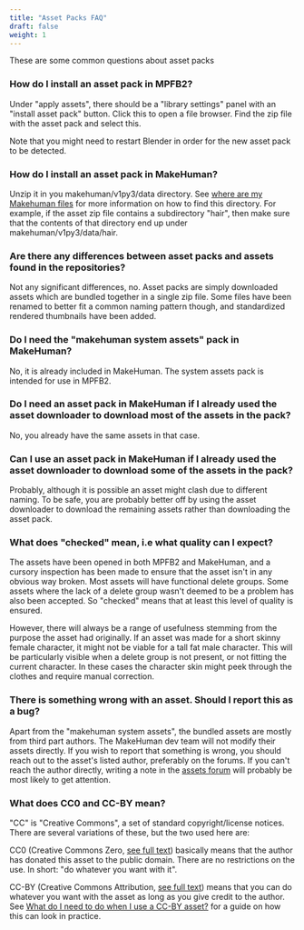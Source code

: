 ```yaml
---
title: "Asset Packs FAQ"
draft: false
weight: 1
---
```


These are some common questions about asset packs

### How do I install an asset pack in MPFB2?

Under "apply assets", there should be a "library settings" panel with an "install asset pack" button. Click this to open a file browser. Find the zip file with the asset pack and select this.

Note that you might need to restart Blender in order for the new asset pack to be detected.

### How do I install an asset pack in MakeHuman?

Unzip it in you makehuman/v1py3/data directory. See [where are my Makehuman files](http://www.makehumancommunity.org/wiki/FAQ:Where_are_my_MakeHuman_files_found_(where_is_my_HOME_directory)%3F) for more information on how to find this directory. For example, if the asset zip file contains a subdirectory "hair", then make sure that the contents of that directory end up under makehuman/v1py3/data/hair.

### Are there any differences between asset packs and assets found in the repositories?

Not any significant differences, no. Asset packs are simply downloaded assets which are bundled together in a single zip file. Some files have been renamed to better fit a common naming pattern though, and standardized rendered thumbnails have been added.

### Do I need the "makehuman system assets" pack in MakeHuman?

No, it is already included in MakeHuman. The system assets pack is intended for use in MPFB2.

### Do I need an asset pack in MakeHuman if I already used the asset downloader to download most of the assets in the pack?

No, you already have the same assets in that case.

### Can I use an asset pack in MakeHuman if I already used the asset downloader to download some of the assets in the pack?

Probably, although it is possible an asset might clash due to different naming. To be safe, you are probably better off by using the asset downloader to download the remaining assets rather than downloading the asset pack.

### What does "checked" mean, i.e what quality can I expect?

The assets have been opened in both MPFB2 and MakeHuman, and a cursory inspection has been made to ensure that the asset isn't in any obvious way broken. Most assets will have functional delete groups. Some assets where the lack of a delete group wasn't deemed to be a problem has also been accepted. So "checked" means that at least this level of quality is ensured.

However, there will always be a range of usefulness stemming from the purpose the asset had originally. If an asset was made for a short skinny female character, it might not be viable for a tall fat male character. This will be particularly visible when a delete group is not present, or not fitting the current character. In these cases the character skin might peek through the clothes and require manual correction.

### There is something wrong with an asset. Should I report this as a bug?

Apart from the "makehuman system assets", the bundled assets are mostly from third part authors. The MakeHuman dev team will not modify their assets directly. If you wish to report that something is wrong, you should reach out to the asset's listed author, preferably on the forums. If you can't reach the author directly, writing a note in the 
[assets forum](http://www.makehumancommunity.org/forum/viewforum.php?f=20) will probably be most likely to get attention.

### What does CC0 and CC-BY mean?

"CC" is "Creative Commons", a set of standard copyright/license notices. There are several variations of these, but the two used here are:

CC0 (Creative Commons Zero, [see full text](https://creativecommons.org/publicdomain/zero/1.0/deed.en)) basically means that the author has donated this asset to the public domain. There are no restrictions on the use. In short: "do whatever you want with it".

CC-BY (Creative Commons Attribution, [see full text](https://creativecommons.org/licenses/by/2.5/se/deed.en)) means that you can do whatever you want with the asset as long as you give credit to the author. See [What do I need to do when I use a CC-BY asset?](http://www.makehumancommunity.org/wiki/FAQ:What_do_I_need_to_do_when_I_use_a_CC-BY_asset%3F) for a guide on how this can look in practice.
